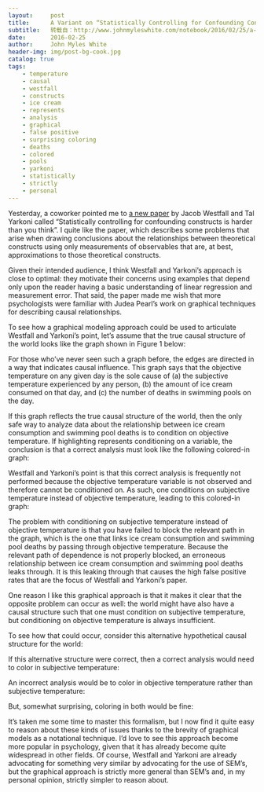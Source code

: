 ```yaml
---
layout:     post
title:      A Variant on “Statistically Controlling for Confounding Constructs is Harder than you Think”
subtitle:   转载自：http://www.johnmyleswhite.com/notebook/2016/02/25/a-variant-on-statistically-controlling-for-confounding-constructs-is-harder-than-you-think/
date:       2016-02-25
author:     John Myles White
header-img: img/post-bg-cook.jpg
catalog: true
tags:
    - temperature
    - causal
    - westfall
    - constructs
    - ice cream
    - represents
    - analysis
    - graphical
    - false positive
    - surprising coloring
    - deaths
    - colored
    - pools
    - yarkoni
    - statistically
    - strictly
    - personal
---
```


Yesterday, a coworker pointed me to [a new paper](http://jakewestfall.org/publications/ivy.pdf) by Jacob Westfall and Tal Yarkoni called “Statistically controlling for confounding constructs is harder than you think”. I quite like the paper, which describes some problems that arise when drawing conclusions about the relationships between theoretical constructs using only measurements of observables that are, at best, approximations to those theoretical constructs.

Given their intended audience, I think Westfall and Yarkoni’s approach is close to optimal: they motivate their concerns using examples that depend only upon the reader having a basic understanding of linear regression and measurement error. That said, the paper made me wish that more psychologists were familiar with Judea Pearl’s work on graphical techniques for describing causal relationships.

To see how a graphical modeling approach could be used to articulate Westfall and Yarkoni’s point, let’s assume that the true causal structure of the world looks like the graph shown in Figure 1 below:

For those who’ve never seen such a graph before, the edges are directed in a way that indicates causal influence. This graph says that the objective temperature on any given day is the sole cause of (a) the subjective temperature experienced by any person, (b) the amount of ice cream consumed on that day, and (c) the number of deaths in swimming pools on the day.

If this graph reflects the true causal structure of the world, then the only safe way to analyze data about the relationship between ice cream consumption and swimming pool deaths is to condition on objective temperature. If highlighting represents conditioning on a variable, the conclusion is that a correct analysis must look like the following colored-in graph:

Westfall and Yarkoni’s point is that this correct analysis is frequently not performed because the objective temperature variable is not observed and therefore cannot be conditioned on. As such, one conditions on subjective temperature instead of objective temperature, leading to this colored-in graph:

The problem with conditioning on subjective temperature instead of objective temperature is that you have failed to block the relevant path in the graph, which is the one that links ice cream consumption and swimming pool deaths by passing through objective temperature. Because the relevant path of dependence is not properly blocked, an erroneous relationship between ice cream consumption and swimming pool deaths leaks through. It is this leaking through that causes the high false positive rates that are the focus of Westfall and Yarkoni’s paper.

One reason I like this graphical approach is that it makes it clear that the opposite problem can occur as well: the world might have also have a causal structure such that one must condition on subjective temperature, but conditioning on objective temperature is always insufficient.

To see how that could occur, consider this alternative hypothetical causal structure for the world:

If this alternative structure were correct, then a correct analysis would need to color in subjective temperature:

An incorrect analysis would be to color in objective temperature rather than subjective temperature:

But, somewhat surprising, coloring in both would be fine:

It’s taken me some time to master this formalism, but I now find it quite easy to reason about these kinds of issues thanks to the brevity of graphical models as a notational technique. I’d love to see this approach become more popular in psychology, given that it has already become quite widespread in other fields. Of course, Westfall and Yarkoni are already advocating for something very similar by advocating for the use of SEM’s, but the graphical approach is strictly more general than SEM’s and, in my personal opinion, strictly simpler to reason about.
